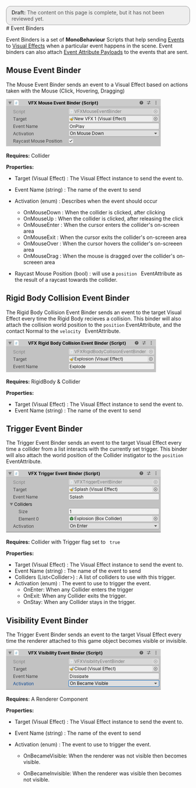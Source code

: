 <div style="border: solid 1px #999; border-radius:12px; background-color:#EEE; padding: 8px; padding-left:14px; color: #555; font-size:14px;"><b>Draft:</b> The content on this page is complete, but it has not been reviewed yet.</div>
# Event Binders

Event Binders is a set of **MonoBehaviour** Scripts that help sending [Events](Events.md) to [Visual Effects](VisualEffectComponent.md) when a particular event happens in the scene. Event binders can also attach [Event Attribute Payloads](Events.md#eventattribute-payloads) to the events that are sent.

## Mouse Event Binder

The Mouse Event Binder sends an event to a Visual Effect based on actions taken with the Mouse (Click, Hovering, Dragging)

![](Images/EventBinders-Mouse.png)

**Requires:** Collider

**Properties:**

* Target (Visual Effect) : The Visual Effect instance to send the event to.
* Event Name (string) : The name of the event to send
* Activation (enum) : Describes when the event should occur
  * OnMouseDown : When the collider is clicked, after clicking
  * OnMouseUp : When the collider is clicked, after releasing the click
  * OnMouseEnter : When the cursor enters the collider's on-screen area
  * OnMouseExit : When the cursor exits the collider's on-screeen area
  * OnMouseOver : When the cursor hovers the collider's on-screeen area
  * OnMouseDrag : When the mouse is dragged over the collider's on-screeen area

* Raycast Mouse Position (bool) : will use a `position ` EventAttribute as the result of a raycast towards the collider.

## Rigid Body Collision Event Binder

The Rigid Body Collision Event Binder sends an event to the target Visual Effect every time the Rigid Body recieves a collision. This binder will also attach the collision world position to the `position` EventAttribute, and the contact Normal to the `velocity ` EventAttribute.



![](Images/EventBinders-RBCollision.png)

**Requires:** RigidBody & Collider

**Properties:**

- Target (Visual Effect) : The Visual Effect instance to send the event to.
- Event Name (string) : The name of the event to send

## Trigger Event Binder

The Trigger Event Binder sends an event to the target Visual Effect every time a collider from a list interacts with the currently set trigger. This binder will also attach the world position of the Collider instigator to the `position` EventAttribute.



![](Images/EventBinders-Trigger.png)

**Requires:** Collider with Trigger flag set to ` true` 

**Properties:**

- Target (Visual Effect) : The Visual Effect instance to send the event to.
- Event Name (string) : The name of the event to send
- Colliders (List\<Collider\>) : A list of colliders to use with this trigger.
- Activation (enum) : The event to use to trigger the event.
  - OnEnter: When any Collider enters the trigger
  - OnExit: When any Collider exits the trigger.
  - OnStay: When any Collider stays in the trigger.

## Visibility Event Binder

The Trigger Event Binder sends an event to the target Visual Effect every time the renderer attached to this game object becomes visible or invisible.

![](Images/EventBinders-Visibility.png)

**Requires:** A Renderer Component

**Properties:**

- Target (Visual Effect) : The Visual Effect instance to send the event to.

- Event Name (string) : The name of the event to send

- Activation (enum) : The event to use to trigger the event.

  - OnBecameVisible: When the renderer was not visible then becomes visible.

  - OnBecameInvisible:  When the renderer was visible then becomes not visible.

    